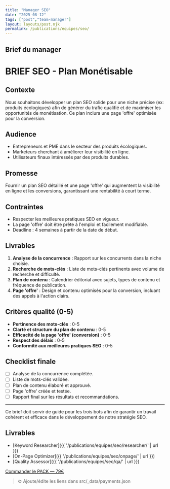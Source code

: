 ```yaml
---
title: "Manager SEO"
date: "2025-08-12"
tags: ["post","team-manager"]
layout: layouts/post.njk
permalink: /publications/equipes/seo/
---
```

## Brief du manager

# BRIEF SEO - Plan Monétisable

## Contexte
Nous souhaitons développer un plan SEO solide pour une niche précise (ex: produits écologiques) afin de générer du trafic qualifié et de maximiser les opportunités de monétisation. Ce plan inclura une page 'offre' optimisée pour la conversion.

## Audience
- Entrepreneurs et PME dans le secteur des produits écologiques.
- Marketeurs cherchant à améliorer leur visibilité en ligne.
- Utilisateurs finaux intéressés par des produits durables.

## Promesse
Fournir un plan SEO détaillé et une page 'offre' qui augmentent la visibilité en ligne et les conversions, garantissant une rentabilité à court terme.

## Contraintes
- Respecter les meilleures pratiques SEO en vigueur.
- La page 'offre' doit être prête à l'emploi et facilement modifiable.
- Deadline : 4 semaines à partir de la date de début.

## Livrables
1. **Analyse de la concurrence** : Rapport sur les concurrents dans la niche choisie.
2. **Recherche de mots-clés** : Liste de mots-clés pertinents avec volume de recherche et difficulté.
3. **Plan de contenu** : Calendrier éditorial avec sujets, types de contenu et fréquence de publication.
4. **Page 'offre'** : Design et contenu optimisés pour la conversion, incluant des appels à l'action clairs.

## Critères qualité (0-5)
- **Pertinence des mots-clés** : 0-5
- **Clarté et structure du plan de contenu** : 0-5
- **Efficacité de la page 'offre' (conversion)** : 0-5
- **Respect des délais** : 0-5
- **Conformité aux meilleures pratiques SEO** : 0-5

## Checklist finale
- [ ] Analyse de la concurrence complétée.
- [ ] Liste de mots-clés validée.
- [ ] Plan de contenu élaboré et approuvé.
- [ ] Page 'offre' créée et testée.
- [ ] Rapport final sur les résultats et recommandations. 

---

Ce brief doit servir de guide pour les trois bots afin de garantir un travail cohérent et efficace dans le développement de notre stratégie SEO.

## Livrables
- [Keyword Researcher]({{ '/publications/equipes/seo/researcher/' | url }})
- [On-Page Optimizer]({{ '/publications/equipes/seo/onpage/' | url }})
- [Quality Assessor]({{ '/publications/equipes/seo/qa/' | url }})

<p><a class="btn" href="https://pancarte.gumroad.com/l/pack-seo?checkout=true" target="_blank" rel="noopener">Commander le PACK — 79€</a></p>

> ⚙️ Ajoute/édite les liens dans src/_data/payments.json

